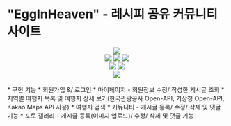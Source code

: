 # "EggInHeaven" - 레시피 공유 커뮤니티 사이트

<div align=center>
  <img src="https://img.shields.io/badge/java 8-007396?style=for-the-badge&logo=java&logoColor=white">
  <br />
  <img src="https://img.shields.io/badge/spring boot-6DB33F?style=for-the-badge&logo=springboot&logoColor=white">
  <img src="https://img.shields.io/badge/apache maven-E6526F?style=for-the-badge&logo=apachemaven&logoColor=white">
  <img src="https://img.shields.io/badge/apache tomcat-FF9900?style=for-the-badge&logo=apachetomcat&logoColor=white">
  <br />
  <img src="https://img.shields.io/badge/oracle DBMS-F80000?style=for-the-badge&logo=oracle&logoColor=white">
  <img src="https://img.shields.io/badge/mybatis-AA344D?style=for-the-badge&logo=apache&logoColor=white">
  <br />
  <img src="https://img.shields.io/badge/spring tool suite(STS)-006643?style=for-the-badge&logo=&logoColor=white">
</div>

<br />
* 구현 기능
  * 회원가입 &/ 로그인
  * 마이페이지 - 회원정보 수정/ 작성한 게시글 조회
  * 지역별 여행지 목록 및 여행지 상세 보기(한국관광공사 Open-API, 기상청 Open-API, Kakao Maps API 사용)
  * 여행지 검색
  * 커뮤니티 - 게시글 등록/ 수정/ 삭제 및 댓글 기능
  * 포토 갤러리 - 게시글 등록(이미지 업로드)/ 수정/ 삭제 및 댓글 기능
